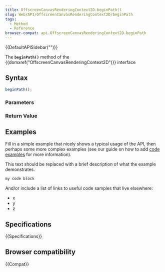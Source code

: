 ```yaml
---
title: OffscreenCanvasRenderingContext2D.beginPath()
slug: Web/API/OffscreenCanvasRenderingContext2D/beginPath
tags:
  - Method
  - Reference
browser-compat: api.OffscreenCanvasRenderingContext2D.beginPath
---
```

{{DefaultAPISidebar("")}}

The **`beginPath()`** method of the {{domxref("OffscreenCanvasRenderingContext2D")}} interface 

## Syntax

```js
beginPath();
```

### Parameters



### Return Value



## Examples

Fill in a simple example that nicely shows a typical usage of the API, then perhaps some more complex examples (see our guide on how to add [code examples](/en-US/docs/MDN/Contribute/Structures/Code_examples) for more information).

This text should be replaced with a brief description of what the example demonstrates.

```js
my code block
```

And/or include a list of links to useful code samples that live elsewhere:

*   x
*   y
*   z

## Specifications

{{Specifications}}

## Browser compatibility

{{Compat}}

